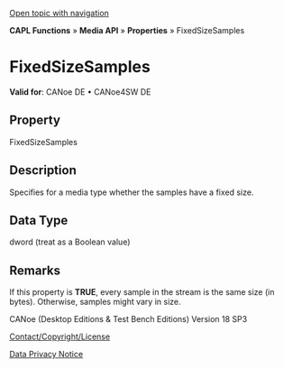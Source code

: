 [Open topic with navigation](../../../../../CANoeDEFamily.htm#Topics/CAPLFunctions/Media/Properties/CAPLfunctionFixedSizeSamples.md)

**CAPL Functions** » **Media API** » **Properties** » FixedSizeSamples

# FixedSizeSamples

**Valid for**: CANoe DE • CANoe4SW DE

## Property

FixedSizeSamples

## Description

Specifies for a media type whether the samples have a fixed size.

## Data Type

dword (treat as a Boolean value)

## Remarks

If this property is **TRUE**, every sample in the stream is the same size (in bytes). Otherwise, samples might vary in size.

CANoe (Desktop Editions & Test Bench Editions) Version 18 SP3

[Contact/Copyright/License](../../../Shared/ContactCopyrightLicense.md)

[Data Privacy Notice](https://www.vector.com/int/en/company/get-info/privacy-policy/)
